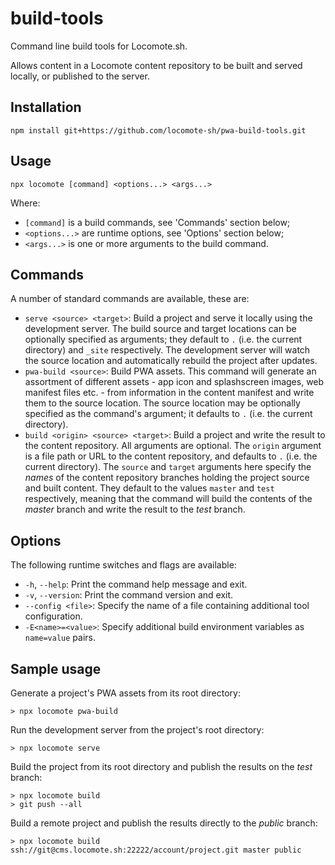 # build-tools
Command line build tools for Locomote.sh.

Allows content in a Locomote content repository to be built and served locally, or published to the server.

## Installation

`npm install git+https://github.com/locomote-sh/pwa-build-tools.git`

## Usage

`npx locomote [command] <options...> <args...>`

Where:

* `[command]` is a build commands, see 'Commands' section below;
* `<options...>` are runtime options, see 'Options' section below;
* `<args...>` is one or more arguments to the build command.

## Commands

A number of standard commands are available, these are:

* `serve <source> <target>`: Build a project and serve it locally using the development server.
The build source and target locations can be optionally specified as arguments;
they default to `.` (i.e. the current directory) and `_site` respectively.
The development server will watch the source location and automatically rebuild the project after updates.
* `pwa-build <source>`: Build PWA assets.
This command will generate an assortment of different assets - app icon and splashscreen images, web manifest files etc. - from information in the content manifest and write them to the source location.
The source location may be optionally specified as the command's argument;
it defaults to `.` (i.e. the current directory).
* `build <origin> <source> <target>`: Build a project and write the result to the content repository.
All arguments are optional.
The `origin` argument is a file path or URL to the content repository, and defaults to `.` (i.e. the current directory).
The `source` and `target` arguments here specify the _names_ of the content repository branches holding the project source and built content.
They default to the values `master` and `test` respectively,
meaning that the command will build the contents of the _master_ branch and write the result to the _test_ branch.

## Options

The following runtime switches and flags are available:

* `-h`, `--help`: Print the command help message and exit.
* `-v`, `--version`: Print the command version and exit.
* `--config <file>`: Specify the name of a file containing additional tool configuration.
* `-E<name>=<value>`: Specify additional build environment variables as `name=value` pairs.

## Sample usage

Generate a project's PWA assets from its root directory:
```
> npx locomote pwa-build
```

Run the development server from the project's root directory:
```
> npx locomote serve
```

Build the project from its root directory and publish the results on the _test_ branch:
```
> npx locomote build
> git push --all
```

Build a remote project and publish the results directly to the _public_ branch:
```
> npx locomote build ssh://git@cms.locomote.sh:22222/account/project.git master public
```
